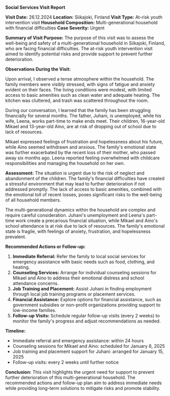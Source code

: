 **Social Services Visit Report**

**Visit Date:** 26.12.2024
**Location:** Siikajoki, Finland
**Visit Type:** At-risk youth intervention visit
**Household Composition:** Multi-generational household with financial difficulties
**Case Severity:** Urgent

**Summary of Visit Purpose:**
The purpose of this visit was to assess the well-being and safety of a multi-generational household in Siikajoki, Finland, who are facing financial difficulties. The at-risk youth intervention visit aimed to identify potential risks and provide support to prevent further deterioration.

**Observations During the Visit:**

Upon arrival, I observed a tense atmosphere within the household. The family members were visibly stressed, with signs of fatigue and anxiety evident on their faces. The living conditions were modest, with limited access to basic amenities such as clean water and adequate heating. The kitchen was cluttered, and trash was scattered throughout the room.

During our conversation, I learned that the family has been struggling financially for several months. The father, Juhani, is unemployed, while his wife, Leena, works part-time to make ends meet. Their children, 16-year-old Mikael and 13-year-old Aino, are at risk of dropping out of school due to lack of resources.

Mikael expressed feelings of frustration and hopelessness about his future, while Aino seemed withdrawn and anxious. The family's emotional state was further exacerbated by the recent loss of their mother, who passed away six months ago. Leena reported feeling overwhelmed with childcare responsibilities and managing the household on her own.

**Assessment:**
The situation is urgent due to the risk of neglect and abandonment of the children. The family's financial difficulties have created a stressful environment that may lead to further deterioration if not addressed promptly. The lack of access to basic amenities, combined with the emotional toll of recent losses, poses significant risks to the well-being of all household members.

The multi-generational dynamics within the household are complex and require careful consideration. Juhani's unemployment and Leena's part-time work create a precarious financial situation, while Mikael and Aino's school attendance is at risk due to lack of resources. The family's emotional state is fragile, with feelings of anxiety, frustration, and hopelessness prevalent.

**Recommended Actions or Follow-up:**

1. **Immediate Referral:** Refer the family to local social services for emergency assistance with basic needs such as food, clothing, and heating.
2. **Counseling Services:** Arrange for individual counseling sessions for Mikael and Aino to address their emotional distress and school attendance concerns.
3. **Job Training and Placement:** Assist Juhani in finding employment through local job training programs or placement services.
4. **Financial Assistance:** Explore options for financial assistance, such as government subsidies or non-profit organizations providing support to low-income families.
5. **Follow-up Visits:** Schedule regular follow-up visits (every 2 weeks) to monitor the family's progress and adjust recommendations as needed.

**Timeline:**

* Immediate referral and emergency assistance: within 24 hours
* Counseling sessions for Mikael and Aino: scheduled for January 8, 2025
* Job training and placement support for Juhani: arranged for January 15, 2025
* Follow-up visits: every 2 weeks until further notice

**Conclusion:**
This visit highlights the urgent need for support to prevent further deterioration of this multi-generational household. The recommended actions and follow-up plan aim to address immediate needs while providing long-term solutions to mitigate risks and promote stability.